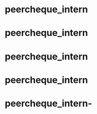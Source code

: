 # peercheque_intern
# peercheque_intern
# peercheque_intern
# peercheque_intern
# peercheque_intern-
